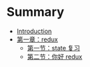 # Summary

* [Introduction](README.md)
* [第一章：redux](./redux/index.md)
  * [第一节：state 复习](./redux/a.md)
  * [第二节：你好 redux](./redux/b.md)

